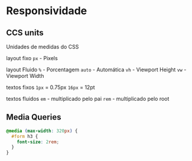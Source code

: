 # Responsividade

## CCS units

Unidades de medidas do CSS

layout fixo
`px` - Pixels

layout Fluido 
`%`  - Porcentagem 
`auto` - Automática
`vh` - Viewport Height
`vw` - Viewport Width

textos fixos
`1px` = 0.75px
`16px` = 12pt

textos fluidos
`em` - multiplicado pelo pai
`rem` - multiplicado pelo root

## Media Queries

```css
@media (max-width: 320px) {
  #form h3 {
    font-size: 2rem;
  }
}
```
